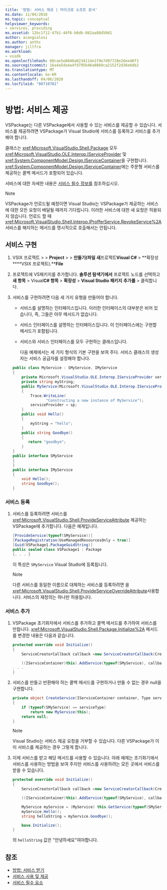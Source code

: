 ```yaml
---
title: '방법: 서비스 제공 | 마이크로 소프트 문서'
ms.date: 11/04/2016
ms.topic: conceptual
helpviewer_keywords:
- services, providing
ms.assetid: 12bc1f12-47b1-44f6-b8db-862aa88d50d1
author: acangialosi
ms.author: anthc
manager: jillfra
ms.workload:
- vssdk
ms.openlocfilehash: 60cae5e8048a0234114e1f9e7d97728e26ee40f3
ms.sourcegitcommit: 16a4a5da4a4fd795b46a0869ca2152f2d36e6db2
ms.translationtype: MT
ms.contentlocale: ko-KR
ms.lasthandoff: 04/06/2020
ms.locfileid: "80710781"
---
```

# <a name="how-to-provide-a-service"></a>방법: 서비스 제공
VSPackage는 다른 VSPackage에서 사용할 수 있는 서비스를 제공할 수 있습니다. 서비스를 제공하려면 VSPackage가 Visual Studio에 서비스를 등록하고 서비스를 추가해야 합니다.

 클래스는 <xref:Microsoft.VisualStudio.Shell.Package> 모두 <xref:Microsoft.VisualStudio.OLE.Interop.IServiceProvider> 및 <xref:System.ComponentModel.Design.IServiceContainer>을 구현합니다. <xref:System.ComponentModel.Design.IServiceContainer>에는 주문형 서비스를 제공하는 콜백 메서드가 포함되어 있습니다.

 서비스에 대한 자세한 내용은 [서비스 필수 정보를](../extensibility/internals/service-essentials.md) 참조하십시오.

> [!NOTE]
> VSPackage가 언로드될 예정이면 Visual Studio는 VSPackage가 제공하는 서비스에 대한 모든 요청이 배달될 때까지 기다립니다. 이러한 서비스에 대한 새 요청은 허용되지 않습니다. 언로드 할 때 <xref:Microsoft.VisualStudio.Shell.Interop.IProfferService.RevokeService%2A> 서비스를 해지하는 메서드를 명시적으로 호출해서는 안됩니다.

## <a name="implement-a-service"></a>서비스 구현

1. VSIX 프로젝트 >  > **Project** >  > **만들기(파일 새**프로젝트**Visual C#** > **확장성****VSIX 프로젝트).****File**

2. 프로젝트에 VS패키지를 추가합니다. **솔루션 탐색기에서** 프로젝트 노드를 선택하고**새 항목** > Visual**C# 항목** > **확장성** > **Visual Studio 패키지** **추가를** > 클릭합니다.

3. 서비스를 구현하려면 다음 세 가지 유형을 만들어야 합니다.

   - 서비스를 설명하는 인터페이스입니다. 이러한 인터페이스의 대부분은 비어 있습니다, 즉, 그들은 아무 메서드가 없습니다.

   - 서비스 인터페이스를 설명하는 인터페이스입니다. 이 인터페이스에는 구현할 메서드가 포함됩니다.

   - 서비스와 서비스 인터페이스를 모두 구현하는 클래스입니다.

     다음 예제에서는 세 가지 형식의 기본 구현을 보여 주다. 서비스 클래스의 생성자는 서비스 공급자를 설정해야 합니다.

   ```csharp
   public class MyService : SMyService, IMyService
   {
       private Microsoft.VisualStudio.OLE.Interop.IServiceProvider serviceProvider;
       private string myString;
       public MyService(Microsoft.VisualStudio.OLE.Interop.IServiceProvider sp)
       {
           Trace.WriteLine(
                  "Constructing a new instance of MyService");
           serviceProvider = sp;
       }
       public void Hello()
       {
           myString = "hello";
       }
       public string Goodbye()
       {
          return "goodbye";
       }
   }
   public interface SMyService
   {
   }
   public interface IMyService
   {
       void Hello();
       string Goodbye();
   }

   ```

### <a name="register-a-service"></a>서비스 등록

1. 서비스를 등록하려면 서비스를 <xref:Microsoft.VisualStudio.Shell.ProvideServiceAttribute> 제공하는 VSPackage에 추가합니다. 다음은 예제입니다.

    ```csharp
    [ProvideService(typeof(SMyService))]
    [PackageRegistration(UseManagedResourcesOnly = true)]
    [Guid(VSPackage1.PackageGuidString)]
    public sealed class VSPackage1 : Package
    {. . . }
    ```

     이 특성은 `SMyService` Visual Studio에 등록됩니다.

    > [!NOTE]
    > 다른 서비스를 동일한 이름으로 대체하는 서비스를 등록하려면 을 <xref:Microsoft.VisualStudio.Shell.ProvideServiceOverrideAttribute>사용합니다. 서비스의 재정의는 하나만 허용됩니다.

### <a name="add-a-service"></a>서비스 추가

1. VSPackage 초기화자에서 서비스를 추가하고 콜백 메서드를 추가하여 서비스를 만듭니다. <xref:Microsoft.VisualStudio.Shell.Package.Initialize%2A> 메서드를 변경한 내용은 다음과 같습니다.

    ```csharp
    protected override void Initialize()
    {
        ServiceCreatorCallback callback =new ServiceCreatorCallback(CreateService);

        ((IServiceContainer)this).AddService(typeof(SMyService), callback);
    . . .
    }
    ```

2. 서비스를 만들고 반환해야 하는 콜백 메서드를 구현하거나 만들 수 없는 경우 null을 구현합니다.

    ```csharp
    private object CreateService(IServiceContainer container, Type serviceType)
    {
        if (typeof(SMyService) == serviceType)
            return new MyService(this);
        return null;
    }
    ```

    > [!NOTE]
    > Visual Studio는 서비스 제공 요청을 거부할 수 있습니다. 다른 VSPackage가 이미 서비스를 제공하는 경우 그렇게 합니다.

3. 이제 서비스를 받고 해당 메서드를 사용할 수 있습니다. 아래 예제는 초기화기에서 서비스를 사용하는 방법을 보여 주지만 서비스를 사용하려는 모든 곳에서 서비스를 받을 수 있습니다.

    ```csharp
    protected override void Initialize()
    {
        ServiceCreatorCallback callback =new ServiceCreatorCallback(CreateService);

        ((IServiceContainer)this).AddService(typeof(SMyService), callback);

        MyService myService = (MyService) this.GetService(typeof(SMyService));
        myService.Hello();
        string helloString = myService.Goodbye();

        base.Initialize();
    }
    ```

     의 `helloString` 값은 "안녕하세요"여야합니다.

## <a name="see-also"></a>참조
- [방법: 서비스 받기](../extensibility/how-to-get-a-service.md)
- [서비스 사용 및 제공](../extensibility/using-and-providing-services.md)
- [서비스 필수 요소](../extensibility/internals/service-essentials.md)
